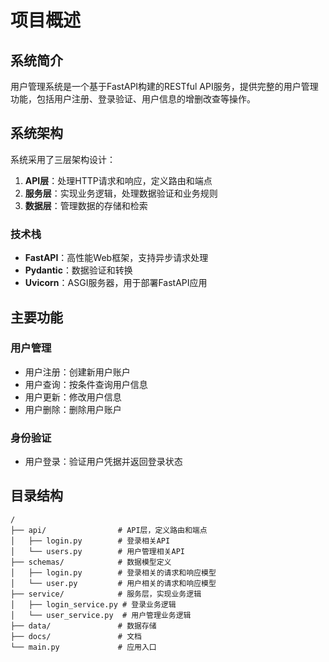 # 项目概述

## 系统简介

用户管理系统是一个基于FastAPI构建的RESTful API服务，提供完整的用户管理功能，包括用户注册、登录验证、用户信息的增删改查等操作。

## 系统架构

系统采用了三层架构设计：

1. **API层**：处理HTTP请求和响应，定义路由和端点
2. **服务层**：实现业务逻辑，处理数据验证和业务规则
3. **数据层**：管理数据的存储和检索

### 技术栈

- **FastAPI**：高性能Web框架，支持异步请求处理
- **Pydantic**：数据验证和转换
- **Uvicorn**：ASGI服务器，用于部署FastAPI应用

## 主要功能

### 用户管理

- 用户注册：创建新用户账户
- 用户查询：按条件查询用户信息
- 用户更新：修改用户信息
- 用户删除：删除用户账户

### 身份验证

- 用户登录：验证用户凭据并返回登录状态

## 目录结构

```
/
├── api/                # API层，定义路由和端点
│   ├── login.py        # 登录相关API
│   └── users.py        # 用户管理相关API
├── schemas/            # 数据模型定义
│   ├── login.py        # 登录相关的请求和响应模型
│   └── user.py         # 用户相关的请求和响应模型
├── service/            # 服务层，实现业务逻辑
│   ├── login_service.py # 登录业务逻辑
│   └── user_service.py  # 用户管理业务逻辑
├── data/               # 数据存储
├── docs/               # 文档
└── main.py             # 应用入口
``` 